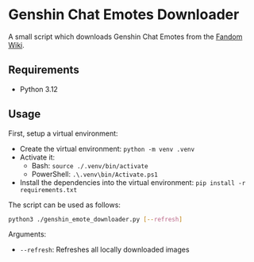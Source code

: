 # Genshin Chat Emotes Downloader

A small script which downloads Genshin Chat Emotes from the [Fandom Wiki](https://genshin-impact.fandom.com/wiki/Chat/Gallery#Emojis).

## Requirements

- Python 3.12

## Usage

First, setup a virtual environment:

- Create the virtual environment: `python -m venv .venv`
- Activate it:
  - Bash: `source ./.venv/bin/activate`
  - PowerShell: `.\.venv\bin/Activate.ps1`
- Install the dependencies into the virtual environment: `pip install -r requirements.txt`

The script can be used as follows:

```bash
python3 ./genshin_emote_downloader.py [--refresh]
```

Arguments:

- `--refresh`: Refreshes all locally downloaded images
